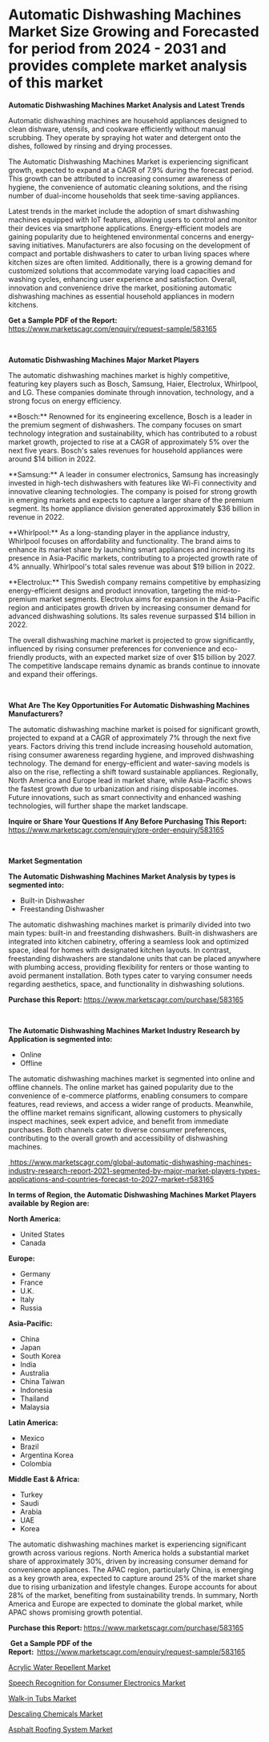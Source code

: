 <p><h1>Automatic Dishwashing Machines Market Size Growing and Forecasted for period from 2024 - 2031 and provides complete market analysis of this market</h1></p><p><strong>Automatic Dishwashing Machines Market Analysis and Latest Trends</strong></p>
<p><p>Automatic dishwashing machines are household appliances designed to clean dishware, utensils, and cookware efficiently without manual scrubbing. They operate by spraying hot water and detergent onto the dishes, followed by rinsing and drying processes.</p><p>The Automatic Dishwashing Machines Market is experiencing significant growth, expected to expand at a CAGR of 7.9% during the forecast period. This growth can be attributed to increasing consumer awareness of hygiene, the convenience of automatic cleaning solutions, and the rising number of dual-income households that seek time-saving appliances. </p><p>Latest trends in the market include the adoption of smart dishwashing machines equipped with IoT features, allowing users to control and monitor their devices via smartphone applications. Energy-efficient models are gaining popularity due to heightened environmental concerns and energy-saving initiatives. Manufacturers are also focusing on the development of compact and portable dishwashers to cater to urban living spaces where kitchen sizes are often limited. Additionally, there is a growing demand for customized solutions that accommodate varying load capacities and washing cycles, enhancing user experience and satisfaction. Overall, innovation and convenience drive the market, positioning automatic dishwashing machines as essential household appliances in modern kitchens.</p></p>
<p><strong>Get a Sample PDF of the Report:&nbsp;</strong> <a href="https://www.marketscagr.com/enquiry/request-sample/583165?utm_campaign=1286&utm_medium=2&utm_source=Github&utm_content=ia&utm_term=28092024&utm_id=automatic-dishwashing-machines">https://www.marketscagr.com/enquiry/request-sample/583165</a></p>
<p>&nbsp;</p>
<p><strong>Automatic Dishwashing Machines Major Market Players</strong></p>
<p><p>The automatic dishwashing machines market is highly competitive, featuring key players such as Bosch, Samsung, Haier, Electrolux, Whirlpool, and LG. These companies dominate through innovation, technology, and a strong focus on energy efficiency.</p><p>**Bosch:** Renowned for its engineering excellence, Bosch is a leader in the premium segment of dishwashers. The company focuses on smart technology integration and sustainability, which has contributed to a robust market growth, projected to rise at a CAGR of approximately 5% over the next five years. Bosch's sales revenues for household appliances were around $14 billion in 2022.</p><p>**Samsung:** A leader in consumer electronics, Samsung has increasingly invested in high-tech dishwashers with features like Wi-Fi connectivity and innovative cleaning technologies. The company is poised for strong growth in emerging markets and expects to capture a larger share of the premium segment. Its home appliance division generated approximately $36 billion in revenue in 2022.</p><p>**Whirlpool:** As a long-standing player in the appliance industry, Whirlpool focuses on affordability and functionality. The brand aims to enhance its market share by launching smart appliances and increasing its presence in Asia-Pacific markets, contributing to a projected growth rate of 4% annually. Whirlpool's total sales revenue was about $19 billion in 2022.</p><p>**Electrolux:** This Swedish company remains competitive by emphasizing energy-efficient designs and product innovation, targeting the mid-to-premium market segments. Electrolux aims for expansion in the Asia-Pacific region and anticipates growth driven by increasing consumer demand for advanced dishwashing solutions. Its sales revenue surpassed $14 billion in 2022.</p><p>The overall dishwashing machine market is projected to grow significantly, influenced by rising consumer preferences for convenience and eco-friendly products, with an expected market size of over $15 billion by 2027. The competitive landscape remains dynamic as brands continue to innovate and expand their offerings.</p></p>
<p>&nbsp;</p>
<p><strong>What Are The Key Opportunities For Automatic Dishwashing Machines Manufacturers?</strong></p>
<p><p>The automatic dishwashing machine market is poised for significant growth, projected to expand at a CAGR of approximately 7% through the next five years. Factors driving this trend include increasing household automation, rising consumer awareness regarding hygiene, and improved dishwashing technology. The demand for energy-efficient and water-saving models is also on the rise, reflecting a shift toward sustainable appliances. Regionally, North America and Europe lead in market share, while Asia-Pacific shows the fastest growth due to urbanization and rising disposable incomes. Future innovations, such as smart connectivity and enhanced washing technologies, will further shape the market landscape.</p></p>
<p><strong>Inquire or Share Your Questions If Any Before Purchasing This Report:</strong> <a href="https://www.marketscagr.com/enquiry/pre-order-enquiry/583165?utm_campaign=1286&utm_medium=2&utm_source=Github&utm_content=ia&utm_term=28092024&utm_id=automatic-dishwashing-machines">https://www.marketscagr.com/enquiry/pre-order-enquiry/583165</a></p>
<p>&nbsp;</p>
<p><strong>Market Segmentation</strong></p>
<p><strong>The Automatic Dishwashing Machines Market Analysis by types is segmented into:</strong></p>
<p><ul><li>Built-in Dishwasher</li><li>Freestanding Dishwasher</li></ul></p>
<p><p>The automatic dishwashing machines market is primarily divided into two main types: built-in and freestanding dishwashers. Built-in dishwashers are integrated into kitchen cabinetry, offering a seamless look and optimized space, ideal for homes with designated kitchen layouts. In contrast, freestanding dishwashers are standalone units that can be placed anywhere with plumbing access, providing flexibility for renters or those wanting to avoid permanent installation. Both types cater to varying consumer needs regarding aesthetics, space, and functionality in dishwashing solutions.</p></p>
<p><strong>Purchase this Report:&nbsp;</strong><a href="https://www.marketscagr.com/purchase/583165?utm_campaign=1286&utm_medium=2&utm_source=Github&utm_content=ia&utm_term=28092024&utm_id=automatic-dishwashing-machines">https://www.marketscagr.com/purchase/583165</a></p>
<p>&nbsp;</p>
<p><strong>The Automatic Dishwashing Machines Market Industry Research by Application is segmented into:</strong></p>
<p><ul><li>Online</li><li>Offline</li></ul></p>
<p><p>The automatic dishwashing machines market is segmented into online and offline channels. The online market has gained popularity due to the convenience of e-commerce platforms, enabling consumers to compare features, read reviews, and access a wider range of products. Meanwhile, the offline market remains significant, allowing customers to physically inspect machines, seek expert advice, and benefit from immediate purchases. Both channels cater to diverse consumer preferences, contributing to the overall growth and accessibility of dishwashing machines.</p></p>
<p><a href="https://www.marketscagr.com/global-automatic-dishwashing-machines-industry-research-report-2021-segmented-by-major-market-players-types-applications-and-countries-forecast-to-2027-market-r583165?utm_campaign=1286&utm_medium=2&utm_source=Github&utm_content=ia&utm_term=28092024&utm_id=automatic-dishwashing-machines">&nbsp;https://www.marketscagr.com/global-automatic-dishwashing-machines-industry-research-report-2021-segmented-by-major-market-players-types-applications-and-countries-forecast-to-2027-market-r583165</a></p>
<p><strong>In terms of Region, the Automatic Dishwashing Machines Market Players available by Region are:</strong></p>
<p>
    <p> <strong> North America: </strong>
        <ul>
            <li>United States</li>
            <li>Canada</li>
        </ul>
        </p> 
    <p> <strong> Europe: </strong>
        <ul>
            <li>Germany</li>
            <li>France</li>
            <li>U.K.</li>
            <li>Italy</li>
            <li>Russia</li>
        </ul>
        </p> 
    <p> <strong> Asia-Pacific: </strong>
        <ul>
            <li>China</li>
            <li>Japan</li>
            <li>South Korea</li>
            <li>India</li>
            <li>Australia</li>
            <li>China Taiwan</li>
            <li>Indonesia</li>
            <li>Thailand</li>
            <li>Malaysia</li>
        </ul>
        </p> 
    <p> <strong> Latin America: </strong>
        <ul>
            <li>Mexico</li>
            <li>Brazil</li>
            <li>Argentina Korea</li>
            <li>Colombia</li>
        </ul>
        </p> 
    <p> <strong> Middle East & Africa: </strong>
        <ul>
            <li>Turkey</li>
            <li>Saudi</li>
            <li>Arabia</li>
            <li>UAE</li>
            <li>Korea</li>
        </ul>
    </p>
    </p>
<p><p>The automatic dishwashing machines market is experiencing significant growth across various regions. North America holds a substantial market share of approximately 30%, driven by increasing consumer demand for convenience appliances. The APAC region, particularly China, is emerging as a key growth area, expected to capture around 25% of the market share due to rising urbanization and lifestyle changes. Europe accounts for about 28% of the market, benefiting from sustainability trends. In summary, North America and Europe are expected to dominate the global market, while APAC shows promising growth potential.</p></p>
<p><strong>Purchase this Report: </strong><a href="https://www.marketscagr.com/purchase/583165?utm_campaign=1286&utm_medium=2&utm_source=Github&utm_content=ia&utm_term=28092024&utm_id=automatic-dishwashing-machines">https://www.marketscagr.com/purchase/583165</a></p>
<p>&nbsp;<strong>Get a Sample PDF of the Report:&nbsp;&nbsp;</strong><a href="https://www.marketscagr.com/enquiry/request-sample/583165?utm_campaign=1286&utm_medium=2&utm_source=Github&utm_content=ia&utm_term=28092024&utm_id=automatic-dishwashing-machines">https://www.marketscagr.com/enquiry/request-sample/583165</a></p>
<p><strong></strong></p>
<p><p><a href="https://www.linkedin.com/pulse/acrylic-water-repellent-market-segmentation-geographical-regions-pjpqf?utm_campaign=1286&utm_medium=2&utm_source=Github&utm_content=ia&utm_term=28092024&utm_id=automatic-dishwashing-machines">Acrylic Water Repellent Market</a></p><p><a href="https://issuu.com/reportprime-2/docs/speech-recognition-for-consumer-ele_0ff706d890208f?utm_campaign=1286&utm_medium=2&utm_source=Github&utm_content=ia&utm_term=28092024&utm_id=automatic-dishwashing-machines">Speech Recognition for Consumer Electronics Market</a></p><p><a href="https://issuu.com/reportprime-2/docs/walk-in-tubs-market-size-2030.pptx_16ee3b31a63a45?utm_campaign=1286&utm_medium=2&utm_source=Github&utm_content=ia&utm_term=28092024&utm_id=automatic-dishwashing-machines">Walk-in Tubs Market</a></p><p><a href="https://www.linkedin.com/pulse/descaling-chemicals-market-trends-regional-insights-forecasted-bxnnf?utm_campaign=1286&utm_medium=2&utm_source=Github&utm_content=ia&utm_term=28092024&utm_id=automatic-dishwashing-machines">Descaling Chemicals Market</a></p><p><a href="https://www.linkedin.com/pulse/asphalt-roofing-system-market-share-new-trends-analysis-its-ypjre?utm_campaign=1286&utm_medium=2&utm_source=Github&utm_content=ia&utm_term=28092024&utm_id=automatic-dishwashing-machines">Asphalt Roofing System Market</a></p></p>
